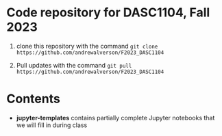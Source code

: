 # Code repository for DASC1104, Fall 2023

1. clone this repository with the command `git clone https://github.com/andrewalverson/F2023_DASC1104`

2. Pull updates with the command `git pull https://github.com/andrewalverson/F2023_DASC1104`


# Contents

- **jupyter-templates** contains partially complete Jupyter notebooks that we will fill in during class

